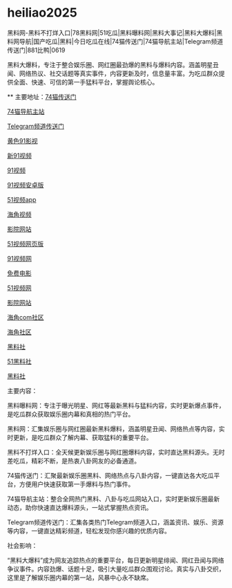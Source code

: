 # heiliao2025
黑料网-黑料不打烊入口|78黑料网|51吃瓜|黑料曝料网|黑料大事记|黑料大爆料|黑料网导航|国产吃瓜|黑料|今日吃瓜在线|74猫传送门|74猫导航主站|Telegram频道传送门|881比鸭|0619

黑料大爆料，专注于整合娱乐圈、网红圈最劲爆的黑料与爆料内容。涵盖明星丑闻、网络热议、社交话题等真实事件，内容更新及时，信息量丰富。为吃瓜群众提供全面、快速、可信的第一手猛料平台，掌握舆论核心。

** 主要地址：<a href="https://74mao.com/">74猫传送门</a>

<a href="https://74mao.com/">74猫导航主站</a>

<a href="https://74mao.com/">Telegram频道传送门</a>

<a href="https://hj-699.pages.dev/">黄色91影视</a>

<a href="https://hj-700.pages.dev/">新91视频</a>

<a href="https://hj-712.pages.dev/">91视频</a>

<a href="https://hj-715.pages.dev/">91视频安卓版</a>

<a href="https://hj-624.pages.dev/">51视频app</a>

<a href="https://hj-635.pages.dev/">海角视频</a>

<a href="https://hj-595.pages.dev/">影院网站</a>

<a href="https://hj-597.pages.dev/">51视频网页版</a>

<a href="https://hj-686.pages.dev/">91视频网</a>

<a href="https://hj-689.pages.dev/">免费电影</a>

<a href="https://hj-1301.pages.dev/">51视频网</a>

<a href="https://hj-218.pages.dev/">影院网站</a>

<a href="https://hj-219.pages.dev/">海角com社区</a>

<a href="https://hj-224.pages.dev/">海角社区</a>

<a href="https://hls-15.pages.dev/">黑料社</a>

<a href="https://hls-17.pages.dev/">51黑料社</a>

<a href="https://hls-19.pages.dev/">黑料社</a>

主要内容：

黑料曝料网：专注于曝光明星、网红等最新黑料与猛料内容，实时更新爆点事件，是吃瓜群众获取娱乐圈内幕和真相的热门平台。

黑料网：汇集娱乐圈与网红圈最新黑料爆料，涵盖明星丑闻、网络热点等内容，实时更新，是吃瓜群众了解内幕、获取猛料的重要平台。

黑料不打烊入口：全天候更新娱乐圈与网红圈爆料内容，实时直达黑料源头。无时差吃瓜，精彩不断，是热衷八卦网友的必备通道。

74猫传送门：汇聚最新娱乐圈黑料、网络热点与八卦内容，一键直达各大吃瓜平台，方便用户快速获取第一手爆料与热门事件。

74猫导航主站：整合全网热门黑料、八卦与吃瓜网站入口，实时更新娱乐圈最新动态，助你快速直达爆料源头，一站式掌握热点资讯。

Telegram频道传送门：汇集各类热门Telegram频道入口，涵盖资讯、娱乐、资源等内容，一键直达精彩频道，轻松发现你感兴趣的优质内容。

社会影响：

“黑料大爆料”成为网友追踪热点的重要平台，每日更新明星绯闻、网红丑闻与网络争议事件。内容劲爆、话题十足，吸引大量吃瓜群众围观讨论。真实与八卦交织，这里是了解娱乐圈内幕的第一站，风暴中心永不缺席。
